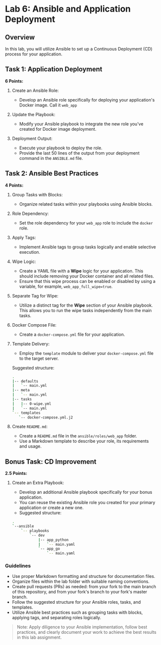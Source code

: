 # Lab 6: Ansible and Application Deployment

## Overview

In this lab, you will utilize Ansible to set up a Continuous Deployment (CD) process for your application.

## Task 1: Application Deployment

**6 Points:**

1. Create an Ansible Role:
   - Develop an Ansible role specifically for deploying your application's Docker image. Call it `web_app`

2. Update the Playbook:
   - Modify your Ansible playbook to integrate the new role you've created for Docker image deployment.

3. Deployment Output:
   - Execute your playbook to deploy the role.
   - Provide the last 50 lines of the output from your deployment command in the `ANSIBLE.md` file.

## Task 2: Ansible Best Practices

**4 Points:**

1. Group Tasks with Blocks:
   - Organize related tasks within your playbooks using Ansible blocks.

2. Role Dependency:
   - Set the role dependency for your `web_app` role to include the `docker` role.

3. Apply Tags:
   - Implement Ansible tags to group tasks logically and enable selective execution.

4. Wipe Logic:
   - Create a YAML file with a **Wipe** logic for your application. This should include removing your Docker container and all related files.
   - Ensure that this wipe process can be enabled or disabled by using a variable, for example, `web_app_full_wipe=true`.

5. Separate Tag for Wipe:
   - Utilize a distinct tag for the **Wipe** section of your Ansible playbook. This allows you to run the wipe tasks independently from the main tasks.

6. Docker Compose File:
   - Create a `docker-compose.yml` file for your application.

7. Template Delivery:
   - Employ the `template` module to deliver your `docker-compose.yml` file to the target server.

   Suggested structure:

   ```sh
   .
   |-- defaults
   |   `-- main.yml
   |-- meta
   |   `-- main.yml
   |-- tasks
   |   |-- 0-wipe.yml
   |   `-- main.yml
   `-- templates
      `-- docker-compose.yml.j2
   ```

8. Create `README.md`:
   - Create a `README.md` file in the `ansible/roles/web_app` folder.
   - Use a Markdown template to describe your role, its requirements and usage.

## Bonus Task: CD Improvement

**2.5 Points:**

1. Create an Extra Playbook:
   - Develop an additional Ansible playbook specifically for your bonus application.
   - You can reuse the existing Ansible role you created for your primary application or create a new one.
   - Suggested structure:

   ```sh
   .
   `--ansible
       `-- playbooks
           `-- dev
               |-- app_python
               |   `-- main.yaml
               `-- app_go
                   `-- main.yaml
   ```

### Guidelines

- Use proper Markdown formatting and structure for documentation files.
- Organize files within the lab folder with suitable naming conventions.
- Create pull requests (PRs) as needed: from your fork to the main branch of this repository, and from your fork's branch to your fork's master branch.
- Follow the suggested structure for your Ansible roles, tasks, and templates.
- Utilize Ansible best practices such as grouping tasks with blocks, applying tags, and separating roles logically.

> Note: Apply diligence to your Ansible implementation, follow best practices, and clearly document your work to achieve the best results in this lab assignment.
